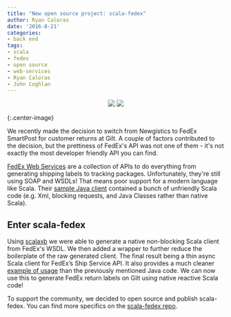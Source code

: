```yaml
---
title: "New open source project: scala-fedex"
author: Ryan Caloras
date: '2016-8-21'
categories: 
- back end
tags:
- scala
- fedex
- open source
- web-services
- Ryan Caloras
- John Coghlan
---
```

<p align="center">
  <img src="http://code.scottshipp.com/wp-content/uploads/2016/05/scala-logo-small.png"/>
  <img src="http://south15airportcenter.com/wp-content/uploads/2015/10/FedEx_Logo1.png"/>
</p>{:.center-image}

We recently made the decision to switch from Newgistics to FedEx SmartPost for customer returns at Gilt. A couple of factors contributed to the decision, but the prettiness of FedEx's API was not one of them - it's not exactly the most developer friendly API you can find.

[FedEx Web Services](http://www.fedex.com/us/developer/web-services/index.html) are a collection of APIs to do everything from generating shipping labels to tracking packages. Unfortunately, they're still using SOAP and WSDLs! That means poor support for a modern language like Scala. Their [sample Java client](https://gist.github.com/anonymous/f63e15ed1c7d65385e5a206d3d994ce0) contained a bunch of unfriendly Scala code (e.g. Xml, blocking requests, and Java Classes rather than native Scala).

## Enter scala-fedex
Using [scalaxb](https://github.com/eed3si9n/scalaxb) we were able to generate a native non-blocking Scala client from FedEx's WSDL. We then added a wrapper to further reduce the boilerplate of the raw generated client. The final result being a thin async Scala client for FedEx’s Ship Service API. It also provides a much cleaner [example of usage](https://github.com/gilt/scala-fedex/blob/master/src/test/scala/com/gilt/fedex/FedexClientSpec.scala) than the previously mentioned Java code. We can now use this to generate FedEx return labels on Gilt using native reactive Scala code!

To support the community, we decided to open source and publish scala-fedex. You can find more specifics on the [scala-fedex repo](https://github.com/gilt/scala-fedex).
